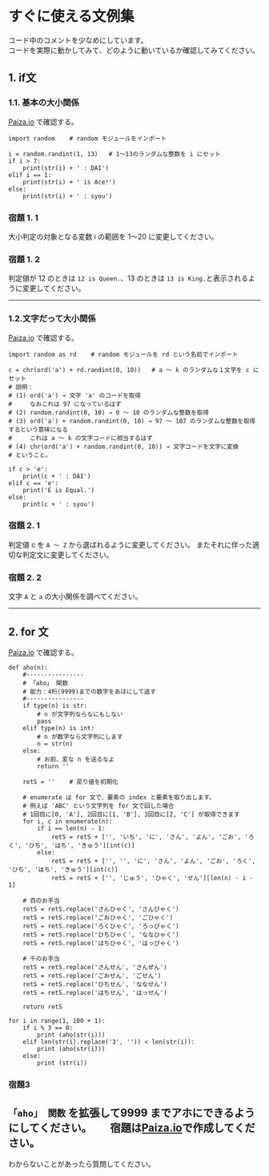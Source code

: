 # すぐに使える文例集  
コード中のコメントを少なめにしています。  
コードを実際に動かしてみて、どのように動いているか確認してみてください。  

## 1. if文  
### 1.1. 基本の大小関係  
[Paiza.io](https://paiza.io/projects/iGJ07JlU5YBtD0evm6y-Lg?language=python3) で確認する。  

```
import random    # random モジュールをインポート

i = random.randint(1, 13)   # 1～13のランダムな整数を i にセット
if i > 7:
    print(str(i) + ' : DAI')
elif i == 1:
    print(str(i) + ' is Ace!')
else:
    print(str(i) + ' : syou')
```
### 宿題 1. 1
大小判定の対象となる変数 i の範囲を 1～20 に変更してください。  

### 宿題 1. 2
判定値が 12 のときは `12 is Queen.`、13 のときは `13 is King.`と表示されるように変更してください。  

----------------------
### 1.2.文字だって大小関係
[Paiza.io](https://paiza.io/projects/hgEW4GQczWZw7i9PuSPg_w?language=python3) で確認する。  

```
import random as rd    # random モジュールを rd という名前でインポート

c = chr(ord('a') + rd.randint(0, 10))   # a ～ k のランダムな１文字を c にセット
# 説明：
# (1) ord('a') → 文字 'a' のコードを取得
#     なおこれは 97 になっているはず
# (2) random.randint(0, 10) → 0 ～ 10 のランダムな整数を取得
# (3) ord('a') + random.randint(0, 10) → 97 ～ 107 のランダムな整数を取得するという意味になる
#     これは a ～ k の文字コードに相当するはず
# (4) chr(ord('a') + random.randint(0, 10)) → 文字コードを文字に変換
# ということ。

if c > 'e':
    print(c + ' : DAI')
elif c == 'e':
    print('E is Equal.')
else:
    print(c + ' : syou')
```
### 宿題 2. 1
判定値 c を `A ～ Z` から選ばれるように変更してください。 
またそれに伴った適切な判定文に変更してください。 

### 宿題 2. 2
文字 `A` と `a` の大小関係を調べてください。  

----------------------

## 2. for 文
[Paiza.io](https://paiza.io/projects/cL2fYcSCDS2kQRVczwf6lA?language=python3) で確認する。  
```
def aho(n):
    #----------------
    # 「aho」 関数
    # 能力：4桁(9999)までの数字をあほにして返す
    #----------------
    if type(n) is str:
        # n が文字列ならなにもしない
        pass
    elif type(n) is int:
        # n が数字なら文字列にします
        n = str(n)
    else:
        # お前、変な n を送るなよ
        return ''

    retS = ''    # 戻り値を初期化

    # enumerate は for 文で、要素の index と要素を取り出します。
    # 例えば 'ABC' という文字列を for 文で回した場合
    # 1回目に[0, 'A'], 2回目に[1, 'B'], 3回目に[2, 'C'] が取得できます
    for i, c in enumerate(n):
        if i == len(n) - 1:
            retS = retS + ['', 'いち', 'に', 'さん', 'よん', 'ごお', 'ろく', 'ひち', 'はち', 'きゅう'][int(c)]
        else:
            retS = retS + ['', '', 'に', 'さん', 'よん', 'ごお', 'ろく', 'ひち', 'はち', 'きゅう'][int(c)]
            retS = retS + ['', 'じゅう', 'ひゃく', 'せん'][len(n) - i - 1]
    
    # 百のお手当
    retS = retS.replace('さんひゃく', 'さんびゃく')
    retS = retS.replace('ごおひゃく', 'ごひゃく')
    retS = retS.replace('ろくひゃく', 'ろっぴゃく')
    retS = retS.replace('ひちひゃく', 'ななひゃく')
    retS = retS.replace('はちひゃく', 'はっぴゃく')

    # 千のお手当
    retS = retS.replace('さんせん', 'さんぜん')
    retS = retS.replace('ごおせん', 'ごせん')
    retS = retS.replace('ひちせん', 'ななせん')
    retS = retS.replace('はちせん', 'はっせん')

    return retS

for i in range(1, 100 + 1):
    if i % 3 == 0:
        print (aho(str(i)))
    elif len(str(i).replace('3', '')) < len(str(i)):
        print (aho(str(i)))
    else:
        print (str(i))
```

### 宿題3
`「aho」 関数` を拡張して9999 までアホにできるようにしてください。　　
宿題は[Paiza.io](https://paiza.io/ja/projects/new?language=python3)で作成してください。
---------------------------------------

わからないことがあったら質問してください。 